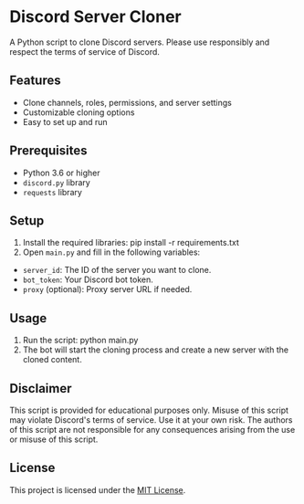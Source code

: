 # Discord Server Cloner

A Python script to clone Discord servers. Please use responsibly and respect the terms of service of Discord.

## Features

- Clone channels, roles, permissions, and server settings
- Customizable cloning options
- Easy to set up and run

## Prerequisites

- Python 3.6 or higher
- `discord.py` library
- `requests` library

## Setup

1. Install the required libraries: pip install -r requirements.txt
2. Open `main.py` and fill in the following variables:
- `server_id`: The ID of the server you want to clone.
- `bot_token`: Your Discord bot token.
- `proxy` (optional): Proxy server URL if needed.

## Usage

1. Run the script: python main.py
2. The bot will start the cloning process and create a new server with the cloned content.

## Disclaimer

This script is provided for educational purposes only. Misuse of this script may violate Discord's terms of service. Use it at your own risk. The authors of this script are not responsible for any consequences arising from the use or misuse of this script.

## License

This project is licensed under the [MIT License](LICENSE).
